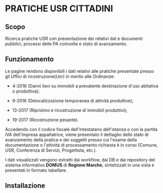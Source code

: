 # PRATICHE USR CITTADINI

## Scopo
Ricerca pratiche USR con presentazione dei relativi dat e documenti pubblici, processi delle PA coinvolte e stato di avanzamento.

## Funzionamento
Le pagine rendono disponibili i dati relativi alle pratiche presentate presso gli Uffici di ricostruzione(Usr) in merito alle  Ordinanze:

- 4-2016 (Danni lievi su immobili a prevalente destinazione d'uso
	abitativa o produttiva);

- 9-2016 (Delocalizzazione temporanea di attività produttive);

- 13-2017 (Ripristino e ricostruzione di immobili produttivi);

- 19-2017 (Ricostruzione pesante).

Accedendo con il codice fiscale dell'intestatario dell'istanza o con la
partita IVA dell'impresa appaltatrice, viene presentato il dettaglio dello
stato di avanzamento della pratica e dei soggetti presso cui l'esame della
documentazione o l'attività di processamento richiesta è in corso (Comune,
USR, Conferenza di Servizi, Progettista, etc.).

I dati visualizzati vengono estratti dai workflow, dai DB e dai repository
del sistema informativo **DOMUS** di **Regione Marche**, sintetizzati in una vista
e presentati in formato tabellare.

## Installazione
